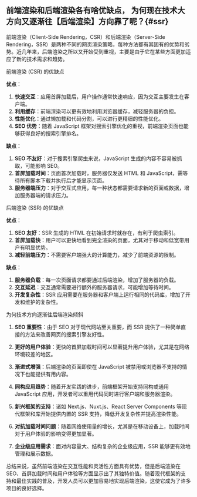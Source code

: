 
## 前端渲染和后端渲染各有啥优缺点， 为何现在技术大方向又逐渐往【后端渲染】方向靠了呢？{#ssr}

前端渲染（Client-Side Rendering，CSR）和后端渲染（Server-Side Rendering，SSR）是两种不同的网页渲染策略，每种方法都有其固有的优势和劣势。近几年来，后端渲染之所以又开始受到重视，主要是由于它在某些方面更加适应了新的技术需求和趋势。

 前端渲染 (CSR) 的优缺点

**优点**：

1. **快速交互**：应用首屏加载后，用户操作通常快速响应，因为交互主要发生在客户端。
2. **利用缓存**：前端渲染可以更有效地利用浏览器缓存，减轻服务器的负担。
3. **性能优化**：通过懒加载和代码分割，可以进行更精细的性能优化。
4. **SEO 优势**：随着 JavaScript 框架对搜索引擎优化的重视，前端渲染页面也能够获得良好的搜索引擎排名。

**缺点**：

1. **SEO 不友好**：对于搜索引擎爬虫来说，JavaScript 生成的内容不容易被抓取，可能影响 SEO。
2. **首屏加载时间**：页面首次加载时，服务器仅发送 HTML 和 JavaScript，需等待所有脚本下载并执行后才能显示页面。
3. **服务器端压力**：对于交互式应用，每一种状态都需要请求新的页面或数据，增加服务器端的请求压力。

 后端渲染 (SSR) 的优缺点

**优点**：

1. **SEO 友好**：SSR 生成的 HTML 在初始请求时就存在，有利于爬虫索引。
2. **首屏加载快**：用户可以更快地看到完全渲染的页面，尤其对于移动和低宽带用户有明显优势。
3. **减轻前端压力**：不需要客户端强大的计算能力，减少了前端资源的限制。

**缺点**：

1. **服务器负载**：每一次页面请求都要通过后端渲染，增加了服务器的负载。
2. **交互延迟**：交互通常需要进行额外的服务器请求，可能增加等待时间。
3. **开发复杂性**：SSR 应用需要在服务器和客户端上运行相同的代码库，增加了开发和维护的复杂性。

 为何技术方向逐渐往后端渲染倾斜

1. **SEO 重要性**：由于 SEO 对于现代网站至关重要，而 SSR 提供了一种简单直接的方法来改善网页的搜索引擎友好性。

2. **更好的用户体验**：更快的首屏加载时间可以显著提升用户体验，尤其是在网络环境较差的地区。

3. **渐进式增强**：后端渲染的页面即使在 JavaScript 被禁用或浏览器不支持的情况下也能提供有用内容。

4. **同构应用趋势**：随着开发实践的进步，前端框架开始支持同构或通用 JavaScript 应用，开发者可以重用代码同时进行客户端和服务器渲染。

5. **新兴框架的支持**：诸如 Next.js、Nuxt.js、React Server Components 等现代框架和库开始提供内置的 SSR 支持，降低开发复杂性并提高渲染性能。

6. **对抗加载时间问题**：随着网络使用量的增长，尤其是在移动设备上，加载时间对于用户体验的影响变得更加显著。

7. **企业级应用需求**：面对内容量大、结构复杂的企业级应用，SSR 能够更有效地管理和展示数据。

总结来说，虽然前端渲染在交互性能和灵活性方面具有优势，但是后端渲染在 SEO、首屏加载时间和用户体验等方面显示出了其独特价值。随着现代框架的支持和最佳实践的普及，开发人员可以更加容易地实现后端渲染，这使它成为了许多项目的良好选择。
